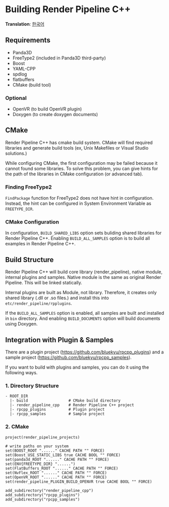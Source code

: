 # Building Render Pipeline C++
**Translation**: [한국어](ko_kr/build_rpcpp)

## Requirements
- Panda3D
- FreeType2 (included in Panda3D third-party)
- Boost
- YAML-CPP
- spdlog
- flatbuffers
- CMake (build tool)

### Optional
- OpenVR (to build OpenVR plugin)
- Doxygen (to create doxygen documents)



## CMake
Render Pipeline C++ has cmake build system.
CMake will find required libraries and generate build tools (ex, Unix Makefiles or Visual Studio solutions.)

While configuring CMake, the first configuration may be failed because it cannot found some libraries.
To solve this problem, you can give hints for the path of the libraries in CMake configuration (or advanced tab).

### Finding FreeType2
`FindPackage` function for FreeType2 does not have hint in configuration.
Instead, the hint can be configured in System Environment Variable as `FREETYPE_DIR`.

### CMake Configuration
In configuration, `BUILD_SHARED_LIBS` option sets buliding shared libraries for Render Pipeline C++.
Enabling `BUILD_ALL_SAMPLES` option is to build all examples in Render Pipeline C++.



## Build Structure
Render Pipeline C++ will build core library (render_pipeline), native module, internal plugins and samples.
Native module is the same as original Render Pipeline. This will be linked statically.

Internal plugins are built as Module, not library. Therefore, it creates only shared library (.dll or .so files.)
and install this into `etc/render_pipeline/rpplugins`.

If the `BUILD_ALL_SAMPLES` option is enabled, all samples are built and installed in `bin` directory.
And enabling `BUILD_DOCUMENTS` option will build documents using Doxygen.



## Integration with Plugin & Samples
There are a plugin project (https://github.com/bluekyu/rpcpp_plugins) and
a sample project (https://github.com/bluekyu/rpcpp_samples).

If you want to build with plugins and samples, you can do it using the following ways.

### 1. Directory Structure
```
- ROOT_DIR
  |- build                  # CMake build directory
  |- render_pipeline_cpp    # Render Pipeline C++ project
  |- rpcpp_plugins          # Plugin project
  |- rpcpp_samples          # Sample project
```

### 2. CMake
```
project(render_pipeline_projects)

# write paths on your system
set(BOOST_ROOT "......" CACHE PATH "" FORCE)
set(Boost_USE_STATIC_LIBS true CACHE BOOL "" FORCE)
set(panda3d_ROOT "......" CACHE PATH "" FORCE)
set(ENV{FREETYPE_DIR} "......")
set(FlatBuffers_ROOT "......" CACHE PATH "" FORCE)
set(NvFlex_ROOT "......" CACHE PATH "" FORCE)
set(OpenVR_ROOT "......" CACHE PATH "" FORCE)
set(render_pipeline_PLUGIN_BUILD_OPENVR true CACHE BOOL "" FORCE)

add_subdirectory("render_pipeline_cpp")
add_subdirectory("rpcpp_plugins")
add_subdirectory("rpcpp_samples")
```
